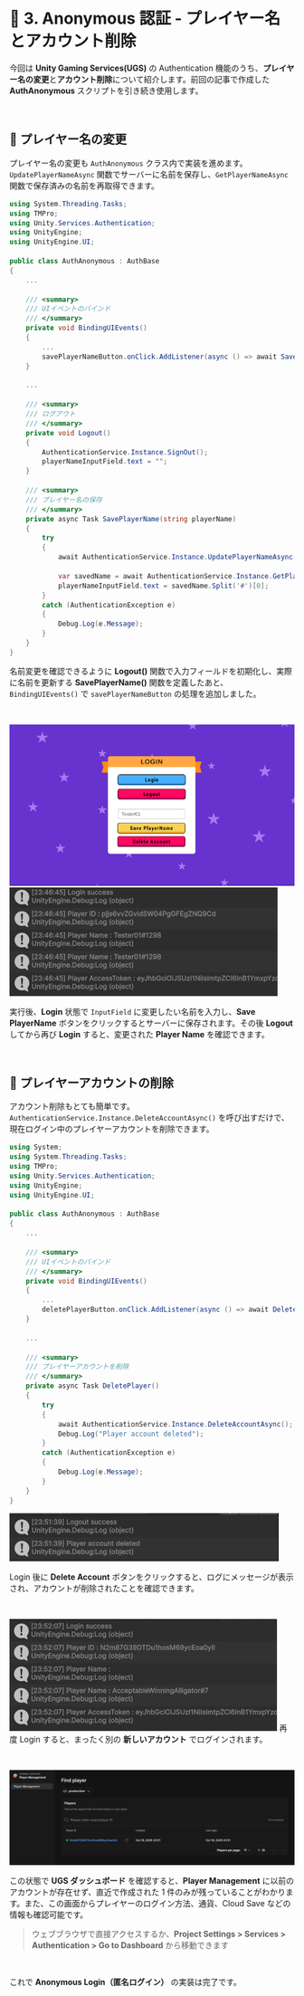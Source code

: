 # 🧩 3. Anonymous 認証 - プレイヤー名とアカウント削除

今回は **Unity Gaming Services(UGS)** の Authentication 機能のうち、**プレイヤー名の変更**と**アカウント削除**について紹介します。前回の記事で作成した **AuthAnonymous** スクリプトを引き続き使用します。

&nbsp;

## 🧱 プレイヤー名の変更

プレイヤー名の変更も `AuthAnonymous` クラス内で実装を進めます。`UpdatePlayerNameAsync` 関数でサーバーに名前を保存し、`GetPlayerNameAsync` 関数で保存済みの名前を再取得できます。

```cs
using System.Threading.Tasks;
using TMPro;
using Unity.Services.Authentication;
using UnityEngine;
using UnityEngine.UI;

public class AuthAnonymous : AuthBase
{
    ...

    /// <summary>
    /// UIイベントのバインド
    /// </summary>
    private void BindingUIEvents()
    {
        ...
        savePlayerNameButton.onClick.AddListener(async () => await SavePlayerName(playerNameInputField.text));
    }

    ...

    /// <summary>
    /// ログアウト
    /// </summary>
    private void Logout()
    {
        AuthenticationService.Instance.SignOut();
        playerNameInputField.text = "";
    }

    /// <summary>
    /// プレイヤー名の保存
    /// </summary>
    private async Task SavePlayerName(string playerName)
    {
        try
        {
            await AuthenticationService.Instance.UpdatePlayerNameAsync(playerName);

            var savedName = await AuthenticationService.Instance.GetPlayerNameAsync();
            playerNameInputField.text = savedName.Split('#')[0];
        }
        catch (AuthenticationException e)
        {
            Debug.Log(e.Message);
        }
    }
}
```

名前変更を確認できるように **Logout()** 関数で入力フィールドを初期化し、実際に名前を更新する **SavePlayerName()** 関数を定義したあと、`BindingUIEvents()` で `savePlayerNameButton` の処理を追加しました。

&nbsp;

![](img/post_010.png)
![](img/post_011.png)

実行後、**Login** 状態で `InputField` に変更したい名前を入力し、**Save PlayerName** ボタンをクリックするとサーバーに保存されます。その後 **Logout** してから再び **Login** すると、変更された **Player Name** を確認できます。

&nbsp;

## 🧱 プレイヤーアカウントの削除

アカウント削除もとても簡単です。`AuthenticationService.Instance.DeleteAccountAsync()` を呼び出すだけで、現在ログイン中のプレイヤーアカウントを削除できます。

```cs
using System;
using System.Threading.Tasks;
using TMPro;
using Unity.Services.Authentication;
using UnityEngine;
using UnityEngine.UI;

public class AuthAnonymous : AuthBase
{
    ...

    /// <summary>
    /// UIイベントのバインド
    /// </summary>
    private void BindingUIEvents()
    {
        ...
        deletePlayerButton.onClick.AddListener(async () => await DeletePlayer());
    }

    ...

    /// <summary>
    /// プレイヤーアカウントを削除
    /// </summary>
    private async Task DeletePlayer()
    {
        try
        {
            await AuthenticationService.Instance.DeleteAccountAsync();
            Debug.Log("Player account deleted");
        }
        catch (AuthenticationException e)
        {
            Debug.Log(e.Message);
        }
    }
}
```

![](img/post_012.png)

Login 後に **Delete Account** ボタンをクリックすると、ログにメッセージが表示され、アカウントが削除されたことを確認できます。

&nbsp;

![](img/post_013.png)
再度 Login すると、まったく別の **新しいアカウント** でログインされます。

&nbsp;

![](img/post_014.png)

この状態で **UGS ダッシュボード** を確認すると、**Player Management** に以前のアカウントが存在せず、直近で作成された 1 件のみが残っていることがわかります。また、この画面からプレイヤーのログイン方法、通貨、Cloud Save などの情報も確認可能です。

> ウェブブラウザで直接アクセスするか、**Project Settings > Services > Authentication > Go to Dashboard** から移動できます

&nbsp; 

これで **Anonymous Login（匿名ログイン）** の実装は完了です。
